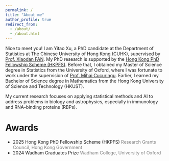 ```yaml
---
permalink: /
title: "About me"
author_profile: true
redirect_from: 
  - /about/
  - /about.html
---
```


Nice to meet you! I am Yitao Xu, a PhD candidate at the Department of Statistics at The Chinese University of Hong Kong (CUHK), supervised by [Prof. Xiaodan FAN](https://www.sta.cuhk.edu.hk/peoples/xfan/). My PhD research is supported by the [Hong Kong PhD Fellowship Scheme (HKPFS)](https://cerg1.ugc.edu.hk/hkpfs/index.html). Before that, I obtained my Master of Science degree in Statistics from the University of Oxford, where I was fortunate to work under the supervision of [Prof. Mihai Cucuringu](https://www.inet.ox.ac.uk/people/mihai-cucuringu). Earlier, I earned my Bachelor of Science degree in Mathematics from the Hong Kong University of Science and Technology (HKUST).

My current research focuses on applying statistical methods and AI to address problems in biology and astrophysics, especially in immunology and RNA–binding proteins (RBPs).

Awards
======
- 2025 Hong Kong PhD Fellowship Scheme (HKPFS) <span style="color:gray">Research Grants Council, Hong Kong Government</span>
- 2024 Wadham Graduates Prize <span style="color:gray">Wadham College, University of Oxford</span>
